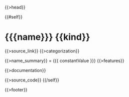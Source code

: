 {{>head}}

{{#self}}
# {{{name}}} {{kind}}

{{>source_link}}
{{>categorization}}

{{>name_summary}} = {{{ constantValue }}}
{{>features}}

{{>documentation}}

{{>source_code}}
{{/self}}

{{>footer}}

